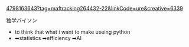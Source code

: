 [4798163643?tag=maftracking264432-22&linkCode=ure&creative=6339](https://www.amazon.co.jp/dp/4798163643?tag=maftracking264432-22&linkCode=ure&creative=6339)

独学パイソン

  

- to think that what i want to make useing python
- ➡statistics ➡efficiency ➡AI